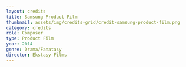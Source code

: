 ```yaml
---
layout: credits
title: Samsung Product Film
thumbnail: assets/img/credits-grid/credit-samsung-product-film.png
category: credits
role: Composer
type: Product Film
year: 2014
genre: Drama/Fanatasy
director: Ekstasy Films
---
```



